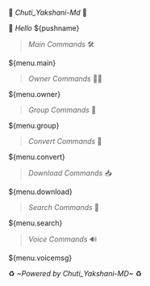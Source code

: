 👹️ *_Chuti_Yakshani-Md_* 👹️

👋 *Hello* ${pushname}

> *Main Commands* 🛠️

${menu.main}

> *Owner Commands* 🧑‍💻

${menu.owner}

> *Group Commands* 👥

${menu.group}

> *Convert Commands* 🔁

${menu.convert}

> *Download Commands* 📥

${menu.download}

> *Search Commands* 🤖

${menu.search}

> *Voice  Commands* 🔊

${menu.voicemsg}

♻️ *~Powered by Chuti_Yakshani-MD~* ♻️

